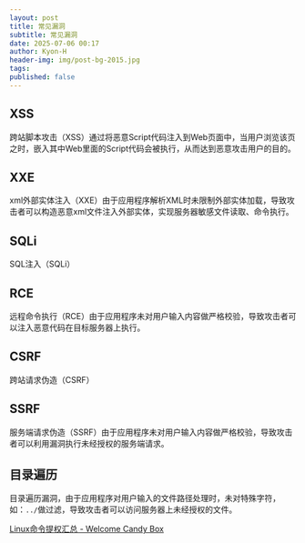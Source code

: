 ```yaml
---
layout: post
title: 常见漏洞
subtitle: 常见漏洞
date: 2025-07-06 00:17
author: Kyon-H
header-img: img/post-bg-2015.jpg
tags: 
published: false
---
```

## XSS

跨站脚本攻击（XSS）通过将恶意Script代码注入到Web页面中，当用户浏览该页之时，嵌入其中Web里面的Script代码会被执行，从而达到恶意攻击用户的目的。
## XXE

xml外部实体注入（XXE）由于应用程序解析XML时未限制外部实体加载，导致攻击者可以构造恶意xml文件注入外部实体，实现服务器敏感文件读取、命令执行。
## SQLi

SQL注入（SQLi）
## RCE

远程命令执行（RCE）由于应用程序未对用户输入内容做严格校验，导致攻击者可以注入恶意代码在目标服务器上执行。
## CSRF

跨站请求伪造（CSRF）
## SSRF

服务端请求伪造（SSRF）由于应用程序未对用户输入内容做严格校验，导致攻击者可以利用漏洞执行未经授权的服务端请求。
## 目录遍历

目录遍历漏洞，由于应用程序对用户输入的文件路径处理时，未对特殊字符，如：`../`做过滤，导致攻击者可以访问服务器上未经授权的文件。

[Linux命令提权汇总 - Welcome Candy Box](https://candyb0x.github.io/2024/05/23/Linux%E5%91%BD%E4%BB%A4%E6%8F%90%E6%9D%83%E6%B1%87%E6%80%BB/)